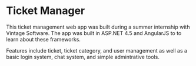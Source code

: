 # Ticket Manager

This ticket management web app was built during a summer internship with Vintage Software. The app was built in ASP.NET 4.5 and AngularJS to to learn about these frameworks.

Features include ticket, ticket category, and user management as well as a basic login system, chat system, and simple admintrative tools.
